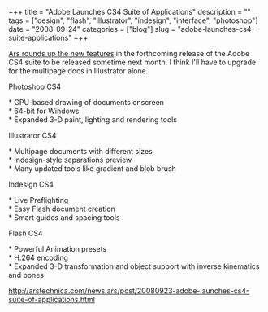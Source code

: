 +++
title = "Adobe Launches CS4 Suite of Applications"
description = ""
tags = ["design", "flash", "illustrator", "indesign", "interface", "photoshop"]
date = "2008-09-24"
categories = ["blog"]
slug = "adobe-launches-cs4-suite-applications"
+++



<p><a href="http://arstechnica.com/news.ars/post/20080923-adobe-launches-cs4-suite-of-applications.html">Ars rounds up the new features</a> in the forthcoming release of the Adobe CS4 suite to be released sometime next month. I think I'll have to upgrade for the multipage docs in Illustrator alone.</p>
<p>Photoshop CS4</p>
<p>    * GPU-based drawing of documents onscreen<br />
    * 64-bit for Windows<br />
    * Expanded 3-D paint, lighting and rendering tools</p>
<p>Illustrator CS4</p>
<p>    * Multipage documents with different sizes<br />
    * Indesign-style separations preview<br />
    * Many updated tools like gradient and blob brush</p>
<p>Indesign CS4</p>
<p>    * Live Preflighting<br />
    * Easy Flash document creation<br />
    * Smart guides and spacing tools</p>
<p>Flash CS4</p>
<p>    * Powerful Animation presets<br />
    * H.264 encoding<br />
    * Expanded 3-D transformation and object support with inverse kinematics and bones</p>
    
  <a href="http://arstechnica.com/news.ars/post/20080923-adobe-launches-cs4-suite-of-applications.html">http://arstechnica.com/news.ars/post/20080923-adobe-launches-cs4-suite-of-applications.html</a>
